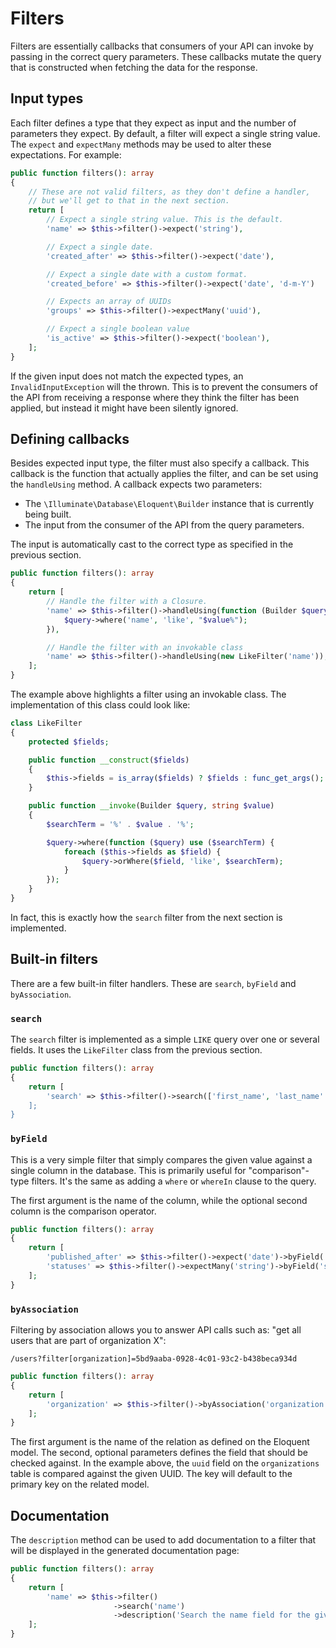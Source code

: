 # Filters

Filters are essentially callbacks that consumers of your API can invoke by
passing in the correct query parameters. These callbacks mutate the query that
is constructed when fetching the data for the response.

## Input types

Each filter defines a type that they expect as input and the number of
parameters they expect. By default, a filter will expect a single string value.
The `expect` and `expectMany` methods may be used to alter these expectations.
For example:

```php
public function filters(): array
{
    // These are not valid filters, as they don't define a handler, 
    // but we'll get to that in the next section.
    return [
        // Expect a single string value. This is the default.
        'name' => $this->filter()->expect('string'),

        // Expect a single date.
        'created_after' => $this->filter()->expect('date'),

        // Expect a single date with a custom format.
        'created_before' => $this->filter()->expect('date', 'd-m-Y')

        // Expects an array of UUIDs
        'groups' => $this->filter()->expectMany('uuid'),

        // Expect a single boolean value
        'is_active' => $this->filter()->expect('boolean'),
    ];
}
```

If the given input does not match the expected types, an `InvalidInputException`
will the thrown. This is to prevent the consumers of the API from receiving a
response where they think the filter has been applied, but instead it might have
been silently ignored.

## Defining callbacks

Besides expected input type, the filter must also specify a callback. This
callback is the function that actually applies the filter, and can be set using
the `handleUsing` method. A callback expects two parameters:

- The `\Illuminate\Database\Eloquent\Builder` instance that is currently being
  built.
- The input from the consumer of the API from the query parameters.

The input is automatically cast to the correct type as specified in the previous
section.

```php
public function filters(): array
{
    return [
        // Handle the filter with a Closure.
        'name' => $this->filter()->handleUsing(function (Builder $query, string $value) {
            $query->where('name', 'like', "$value%");
        }),

        // Handle the filter with an invokable class
        'name' => $this->filter()->handleUsing(new LikeFilter('name')),
    ];
}
```

The example above highlights a filter using an invokable class. The
implementation of this class could look like:

```php
class LikeFilter
{
    protected $fields;

    public function __construct($fields)
    {
        $this->fields = is_array($fields) ? $fields : func_get_args();
    }

    public function __invoke(Builder $query, string $value)
    {
        $searchTerm = '%' . $value . '%';

        $query->where(function ($query) use ($searchTerm) {
            foreach ($this->fields as $field) {
                $query->orWhere($field, 'like', $searchTerm);
            }
        });
    }
}
```

In fact, this is exactly how the `search` filter from the next section is implemented.

## Built-in filters

There are a few built-in filter handlers. These are `search`, `byField` and
`byAssociation`.

### `search`

The `search` filter is implemented as a simple `LIKE` query over one or several
fields. It uses the `LikeFilter` class from the previous section.

```php
public function filters(): array
{
    return [
        'search' => $this->filter()->search(['first_name', 'last_name'']),
    ];
}
```

### `byField`

This is a very simple filter that simply compares the given value against a
single column in the database. This is primarily useful for "comparison"-type
filters. It's the same as adding a `where` or `whereIn` clause to the query.

The first argument is the name of the column, while the optional second column
is the comparison operator.

```php
public function filters(): array
{
    return [
        'published_after' => $this->filter()->expect('date')->byField('published', '>'),
        'statuses' => $this->filter()->expectMany('string')->byField('status'),
    ];
}
```

### `byAssociation`

Filtering by association allows you to answer API calls such as: "get all users
that are part of organization X":

```
/users?filter[organization]=5bd9aaba-0928-4c01-93c2-b438beca934d
```

```php
public function filters(): array
{
    return [
        'organization' => $this->filter()->byAssociation('organization', 'uuid')
    ];
}
```

The first argument is the name of the relation as defined on the Eloquent model.
The second, optional parameters defines the field that should be checked
against. In the example above, the `uuid` field on the `organizations` table is
compared against the given UUID. The key will default to the primary key on the
related model.

## Documentation

The `description` method can be used to add documentation to a filter that will
be displayed in the generated documentation page:

```php
public function filters(): array
{
    return [
        'name' => $this->filter()
                       ->search('name')
                       ->description('Search the name field for the given input');
    ];
}
```
